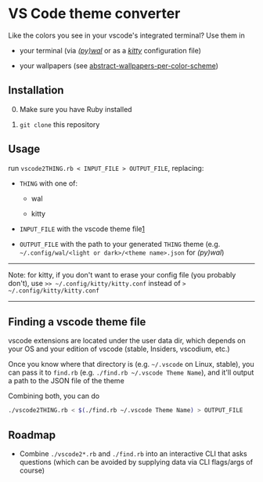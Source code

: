 # VS Code theme converter

Like the colors you see in your vscode's integrated terminal? Use them in

- your terminal (via [_(py)wal_](https://github.com/dylanaraps/pywal) or as a [_kitty_](https://github.com/kovidgoyal/kitty) configuration file)

- your wallpapers (see [abstract-wallpapers-per-color-scheme](https://github.com/ewen-lbh/abstract-wallpapers-per-color-scheme))

## Installation

0. Make sure you have Ruby installed

1. `git clone` this repository

## Usage

run `vscode2THING.rb < INPUT_FILE > OUTPUT_FILE`, replacing:

- `THING` with one of:
  
  - wal
  
  - kitty

- `INPUT_FILE` with the vscode theme file[1](#finding-a-vscode-theme-file)

- `OUTPUT_FILE` with the path to your generated `THING` theme (e.g. `~/.config/wal/<light or dark>/<theme name>.json` for _(py)wal_)

------

Note: for kitty, if you don't want to erase your config file (you probably don't), use `>> ~/.config/kitty/kitty.conf` instead of `> ~/.config/kitty/kitty.conf`

-------

## Finding a vscode theme file

vscode extensions are located under the user data dir, which depends on your OS and your edition of vscode (stable, Insiders, vscodium, etc.)

Once you know where that directory is (e.g. `~/.vscode` on Linux, stable), you can pass it to `find.rb` (e.g. `./find.rb ~/.vscode Theme Name`), and it'll output a path to the JSON file of the theme

Combining both, you can do

```bash
./vscode2THING.rb < $(./find.rb ~/.vscode Theme Name) > OUTPUT_FILE
```

## Roadmap

- Combine `./vscode2*.rb` and `./find.rb` into an interactive CLI that asks questions (which can be avoided by supplying data via CLI flags/args of course)
